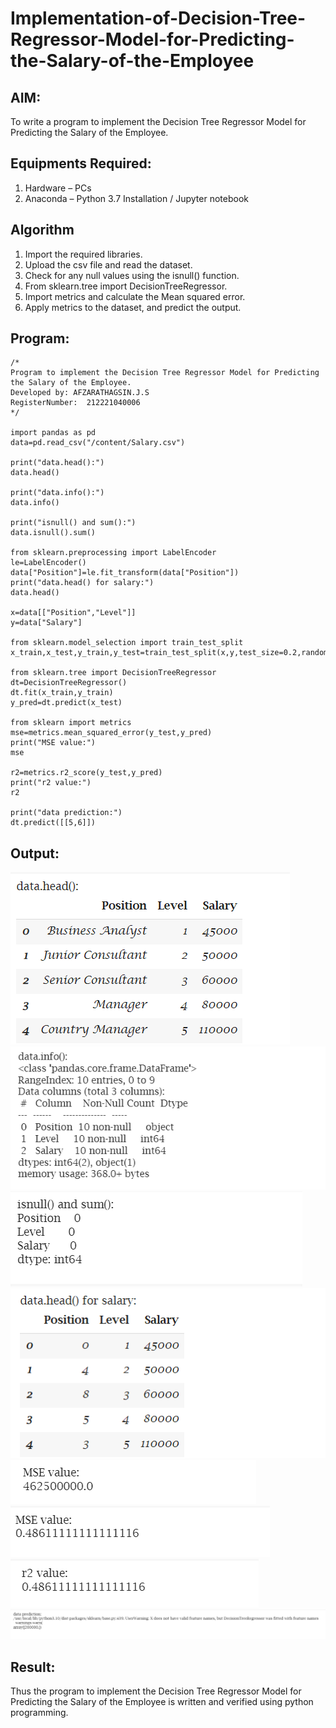 # Implementation-of-Decision-Tree-Regressor-Model-for-Predicting-the-Salary-of-the-Employee

## AIM:
To write a program to implement the Decision Tree Regressor Model for Predicting the Salary of the Employee.

## Equipments Required:
1. Hardware – PCs
2. Anaconda – Python 3.7 Installation / Jupyter notebook

## Algorithm
1. Import the required libraries.
2. Upload the csv file and read the dataset.
3. Check for any null values using the isnull() function.
4. From sklearn.tree import DecisionTreeRegressor.
5. Import metrics and calculate the Mean squared error.
6. Apply metrics to the dataset, and predict the output.


## Program:
```
/*
Program to implement the Decision Tree Regressor Model for Predicting the Salary of the Employee.
Developed by: AFZARATHAGSIN.J.S
RegisterNumber:  212221040006
*/

import pandas as pd
data=pd.read_csv("/content/Salary.csv")

print("data.head():")
data.head()

print("data.info():")
data.info()

print("isnull() and sum():")
data.isnull().sum()

from sklearn.preprocessing import LabelEncoder
le=LabelEncoder()
data["Position"]=le.fit_transform(data["Position"])
print("data.head() for salary:")
data.head()

x=data[["Position","Level"]]
y=data["Salary"]

from sklearn.model_selection import train_test_split
x_train,x_test,y_train,y_test=train_test_split(x,y,test_size=0.2,random_state=2)

from sklearn.tree import DecisionTreeRegressor
dt=DecisionTreeRegressor()
dt.fit(x_train,y_train)
y_pred=dt.predict(x_test)

from sklearn import metrics
mse=metrics.mean_squared_error(y_test,y_pred)
print("MSE value:")
mse

r2=metrics.r2_score(y_test,y_pred)
print("r2 value:")
r2

print("data prediction:")
dt.predict([[5,6]])

```


## Output:
![Decision Tree Regressor Model for Predicting the Salary of the Employee](1.png)
![Decision Tree Regressor Model for Predicting the Salary of the Employee](2.png)
![Decision Tree Regressor Model for Predicting the Salary of the Employee](3.png)
![Decision Tree Regressor Model for Predicting the Salary of the Employee](4.png)
![Decision Tree Regressor Model for Predicting the Salary of the Employee](5.png)
![Decision Tree Regressor Model for Predicting the Salary of the Employee](6.png)
![Decision Tree Regressor Model for Predicting the Salary of the Employee](7.png)
![Decision Tree Regressor Model for Predicting the Salary of the Employee](8.png)


## Result:
Thus the program to implement the Decision Tree Regressor Model for Predicting the Salary of the Employee is written and verified using python programming.
